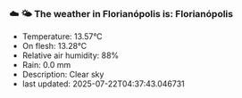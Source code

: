 ### ☁️ 🌤️  The weather in Florianópolis is: Florianópolis

- Temperature: 13.57°C
- On flesh: 13.28°C
- Relative air humidity: 88%
- Rain: 0.0 mm
- Description: Clear sky
- last updated: 2025-07-22T04:37:43.046731
